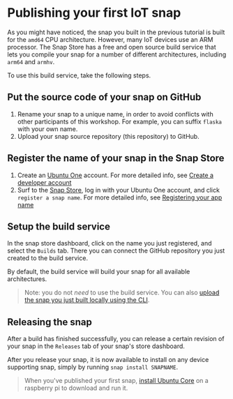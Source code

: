 # Publishing your first IoT snap

As you might have noticed, the snap you built in the previous tutorial is built for the `amd64` CPU architecture. However, many IoT devices use an ARM processor. The Snap Store has a free and open source build service that lets you compile your snap for a number of different architectures, including `arm64` and `armhv`.

To use this build service, take the following steps.

## Put the source code of your snap on GitHub

1. Rename your snap to a unique name, in order to avoid conflicts with other participants of this workshop. For example, you can suffix `flaska` with your own name.
1. Upload your snap source repository (this repository) to GitHub.

## Register the name of your snap in the Snap Store

1. Create an [Ubuntu One](https://login.ubuntu.com/) account. For more detailed info, see [Create a developer account](https://snapcraft.io/docs/creating-your-developer-account)
1. Surf to the [Snap Store](https://snapcraft.io/), log in with your Ubuntu One account, and click `register a snap name`. For more detailed info, see [Registering your app name](https://snapcraft.io/docs/registering-your-app-name)

## Setup the build service

In the snap store dashboard, click on the name you just registered, and select the `Builds` tab. There you can connect the GitHub repository you just created to the build service.

By default, the build service will build your snap for all available architectures.

> Note: you do not _need_ to use the build service. You can also [upload the snap you just built locally using the CLI](https://snapcraft.io/docs/releasing-your-app).

## Releasing the snap

After a build has finished successfully, you can release a certain revision of your snap in the `Releases` tab of your snap's store dashboard.

After you release your snap, it is now available to install on any device supporting snap, simply by running `snap install SNAPNAME`.

> When you've published your first snap, [install Ubuntu Core](./install-ubuntu-core.md) on a raspberry pi to download and run it.
